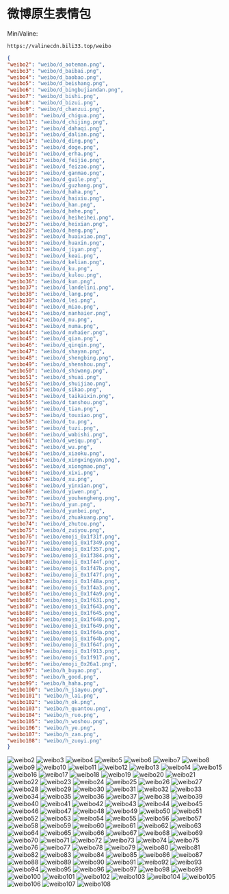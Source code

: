 # 微博原生表情包

MiniValine:

`https://valinecdn.bili33.top/weibo`

```json
{
"weibo2": "weibo/d_aoteman.png",
"weibo3": "weibo/d_baibai.png",
"weibo4": "weibo/d_baobao.png",
"weibo5": "weibo/d_beishang.png",
"weibo6": "weibo/d_bingbujiandan.png",
"weibo7": "weibo/d_bishi.png",
"weibo8": "weibo/d_bizui.png",
"weibo9": "weibo/d_chanzui.png",
"weibo10": "weibo/d_chigua.png",
"weibo11": "weibo/d_chijing.png",
"weibo12": "weibo/d_dahaqi.png",
"weibo13": "weibo/d_dalian.png",
"weibo14": "weibo/d_ding.png",
"weibo15": "weibo/d_doge.png",
"weibo16": "weibo/d_erha.png",
"weibo17": "weibo/d_feijie.png",
"weibo18": "weibo/d_feizao.png",
"weibo19": "weibo/d_ganmao.png",
"weibo20": "weibo/d_guile.png",
"weibo21": "weibo/d_guzhang.png",
"weibo22": "weibo/d_haha.png",
"weibo23": "weibo/d_haixiu.png",
"weibo24": "weibo/d_han.png",
"weibo25": "weibo/d_hehe.png",
"weibo26": "weibo/d_heiheihei.png",
"weibo27": "weibo/d_heixian.png",
"weibo28": "weibo/d_heng.png",
"weibo29": "weibo/d_huaixiao.png",
"weibo30": "weibo/d_huaxin.png",
"weibo31": "weibo/d_jiyan.png",
"weibo32": "weibo/d_keai.png",
"weibo33": "weibo/d_kelian.png",
"weibo34": "weibo/d_ku.png",
"weibo35": "weibo/d_kulou.png",
"weibo36": "weibo/d_kun.png",
"weibo37": "weibo/d_landelini.png",
"weibo38": "weibo/d_lang.png",
"weibo39": "weibo/d_lei.png",
"weibo40": "weibo/d_miao.png",
"weibo41": "weibo/d_nanhaier.png",
"weibo42": "weibo/d_nu.png",
"weibo43": "weibo/d_numa.png",
"weibo44": "weibo/d_nvhaier.png",
"weibo45": "weibo/d_qian.png",
"weibo46": "weibo/d_qinqin.png",
"weibo47": "weibo/d_shayan.png",
"weibo48": "weibo/d_shengbing.png",
"weibo49": "weibo/d_shenshou.png",
"weibo50": "weibo/d_shiwang.png",
"weibo51": "weibo/d_shuai.png",
"weibo52": "weibo/d_shuijiao.png",
"weibo53": "weibo/d_sikao.png",
"weibo54": "weibo/d_taikaixin.png",
"weibo55": "weibo/d_tanshou.png",
"weibo56": "weibo/d_tian.png",
"weibo57": "weibo/d_touxiao.png",
"weibo58": "weibo/d_tu.png",
"weibo59": "weibo/d_tuzi.png",
"weibo60": "weibo/d_wabishi.png",
"weibo61": "weibo/d_weiqu.png",
"weibo62": "weibo/d_wu.png",
"weibo63": "weibo/d_xiaoku.png",
"weibo64": "weibo/d_xingxingyan.png",
"weibo65": "weibo/d_xiongmao.png",
"weibo66": "weibo/d_xixi.png",
"weibo67": "weibo/d_xu.png",
"weibo68": "weibo/d_yinxian.png",
"weibo69": "weibo/d_yiwen.png",
"weibo70": "weibo/d_youhengheng.png",
"weibo71": "weibo/d_yun.png",
"weibo72": "weibo/d_yunbei.png",
"weibo73": "weibo/d_zhuakuang.png",
"weibo74": "weibo/d_zhutou.png",
"weibo75": "weibo/d_zuiyou.png",
"weibo76": "weibo/emoji_0x1f31f.png",
"weibo77": "weibo/emoji_0x1f349.png",
"weibo78": "weibo/emoji_0x1f357.png",
"weibo79": "weibo/emoji_0x1f384.png",
"weibo80": "weibo/emoji_0x1f44f.png",
"weibo81": "weibo/emoji_0x1f47b.png",
"weibo82": "weibo/emoji_0x1f47f.png",
"weibo83": "weibo/emoji_0x1f48a.png",
"weibo84": "weibo/emoji_0x1f4a3.png",
"weibo85": "weibo/emoji_0x1f4a9.png",
"weibo86": "weibo/emoji_0x1f631.png",
"weibo87": "weibo/emoji_0x1f643.png",
"weibo88": "weibo/emoji_0x1f645.png",
"weibo89": "weibo/emoji_0x1f648.png",
"weibo90": "weibo/emoji_0x1f649.png",
"weibo91": "weibo/emoji_0x1f64a.png",
"weibo92": "weibo/emoji_0x1f64b.png",
"weibo93": "weibo/emoji_0x1f64f.png",
"weibo94": "weibo/emoji_0x1f913.png",
"weibo95": "weibo/emoji_0x1f917.png",
"weibo96": "weibo/emoji_0x26a1.png",
"weibo97": "weibo/h_buyao.png",
"weibo98": "weibo/h_good.png",
"weibo99": "weibo/h_haha.png",
"weibo100": "weibo/h_jiayou.png",
"weibo101": "weibo/h_lai.png",
"weibo102": "weibo/h_ok.png",
"weibo103": "weibo/h_quantou.png",
"weibo104": "weibo/h_ruo.png",
"weibo105": "weibo/h_woshou.png",
"weibo106": "weibo/h_ye.png",
"weibo107": "weibo/h_zan.png",
"weibo108": "weibo/h_zuoyi.png"
}
```
![weibo2](https://valinecdn.bili33.top/weibo/d_aoteman.png)
![weibo3](https://valinecdn.bili33.top/weibo/d_baibai.png)
![weibo4](https://valinecdn.bili33.top/weibo/d_baobao.png)
![weibo5](https://valinecdn.bili33.top/weibo/d_beishang.png)
![weibo6](https://valinecdn.bili33.top/weibo/d_bingbujiandan.png)
![weibo7](https://valinecdn.bili33.top/weibo/d_bishi.png)
![weibo8](https://valinecdn.bili33.top/weibo/d_bizui.png)
![weibo9](https://valinecdn.bili33.top/weibo/d_chanzui.png)
![weibo10](https://valinecdn.bili33.top/weibo/d_chigua.png)
![weibo11](https://valinecdn.bili33.top/weibo/d_chijing.png)
![weibo12](https://valinecdn.bili33.top/weibo/d_dahaqi.png)
![weibo13](https://valinecdn.bili33.top/weibo/d_dalian.png)
![weibo14](https://valinecdn.bili33.top/weibo/d_ding.png)
![weibo15](https://valinecdn.bili33.top/weibo/d_doge.png)
![weibo16](https://valinecdn.bili33.top/weibo/d_erha.png)
![weibo17](https://valinecdn.bili33.top/weibo/d_feijie.png)
![weibo18](https://valinecdn.bili33.top/weibo/d_feizao.png)
![weibo19](https://valinecdn.bili33.top/weibo/d_ganmao.png)
![weibo20](https://valinecdn.bili33.top/weibo/d_guile.png)
![weibo21](https://valinecdn.bili33.top/weibo/d_guzhang.png)
![weibo22](https://valinecdn.bili33.top/weibo/d_haha.png)
![weibo23](https://valinecdn.bili33.top/weibo/d_haixiu.png)
![weibo24](https://valinecdn.bili33.top/weibo/d_han.png)
![weibo25](https://valinecdn.bili33.top/weibo/d_hehe.png)
![weibo26](https://valinecdn.bili33.top/weibo/d_heiheihei.png)
![weibo27](https://valinecdn.bili33.top/weibo/d_heixian.png)
![weibo28](https://valinecdn.bili33.top/weibo/d_heng.png)
![weibo29](https://valinecdn.bili33.top/weibo/d_huaixiao.png)
![weibo30](https://valinecdn.bili33.top/weibo/d_huaxin.png)
![weibo31](https://valinecdn.bili33.top/weibo/d_jiyan.png)
![weibo32](https://valinecdn.bili33.top/weibo/d_keai.png)
![weibo33](https://valinecdn.bili33.top/weibo/d_kelian.png)
![weibo34](https://valinecdn.bili33.top/weibo/d_ku.png)
![weibo35](https://valinecdn.bili33.top/weibo/d_kulou.png)
![weibo36](https://valinecdn.bili33.top/weibo/d_kun.png)
![weibo37](https://valinecdn.bili33.top/weibo/d_landelini.png)
![weibo38](https://valinecdn.bili33.top/weibo/d_lang.png)
![weibo39](https://valinecdn.bili33.top/weibo/d_lei.png)
![weibo40](https://valinecdn.bili33.top/weibo/d_miao.png)
![weibo41](https://valinecdn.bili33.top/weibo/d_nanhaier.png)
![weibo42](https://valinecdn.bili33.top/weibo/d_nu.png)
![weibo43](https://valinecdn.bili33.top/weibo/d_numa.png)
![weibo44](https://valinecdn.bili33.top/weibo/d_nvhaier.png)
![weibo45](https://valinecdn.bili33.top/weibo/d_qian.png)
![weibo46](https://valinecdn.bili33.top/weibo/d_qinqin.png)
![weibo47](https://valinecdn.bili33.top/weibo/d_shayan.png)
![weibo48](https://valinecdn.bili33.top/weibo/d_shengbing.png)
![weibo49](https://valinecdn.bili33.top/weibo/d_shenshou.png)
![weibo50](https://valinecdn.bili33.top/weibo/d_shiwang.png)
![weibo51](https://valinecdn.bili33.top/weibo/d_shuai.png)
![weibo52](https://valinecdn.bili33.top/weibo/d_shuijiao.png)
![weibo53](https://valinecdn.bili33.top/weibo/d_sikao.png)
![weibo54](https://valinecdn.bili33.top/weibo/d_taikaixin.png)
![weibo55](https://valinecdn.bili33.top/weibo/d_tanshou.png)
![weibo56](https://valinecdn.bili33.top/weibo/d_tian.png)
![weibo57](https://valinecdn.bili33.top/weibo/d_touxiao.png)
![weibo58](https://valinecdn.bili33.top/weibo/d_tu.png)
![weibo59](https://valinecdn.bili33.top/weibo/d_tuzi.png)
![weibo60](https://valinecdn.bili33.top/weibo/d_wabishi.png)
![weibo61](https://valinecdn.bili33.top/weibo/d_weiqu.png)
![weibo62](https://valinecdn.bili33.top/weibo/d_wu.png)
![weibo63](https://valinecdn.bili33.top/weibo/d_xiaoku.png)
![weibo64](https://valinecdn.bili33.top/weibo/d_xingxingyan.png)
![weibo65](https://valinecdn.bili33.top/weibo/d_xiongmao.png)
![weibo66](https://valinecdn.bili33.top/weibo/d_xixi.png)
![weibo67](https://valinecdn.bili33.top/weibo/d_xu.png)
![weibo68](https://valinecdn.bili33.top/weibo/d_yinxian.png)
![weibo69](https://valinecdn.bili33.top/weibo/d_yiwen.png)
![weibo70](https://valinecdn.bili33.top/weibo/d_youhengheng.png)
![weibo71](https://valinecdn.bili33.top/weibo/d_yun.png)
![weibo72](https://valinecdn.bili33.top/weibo/d_yunbei.png)
![weibo73](https://valinecdn.bili33.top/weibo/d_zhuakuang.png)
![weibo74](https://valinecdn.bili33.top/weibo/d_zhutou.png)
![weibo75](https://valinecdn.bili33.top/weibo/d_zuiyou.png)
![weibo76](https://valinecdn.bili33.top/weibo/emoji_0x1f31f.png)
![weibo77](https://valinecdn.bili33.top/weibo/emoji_0x1f349.png)
![weibo78](https://valinecdn.bili33.top/weibo/emoji_0x1f357.png)
![weibo79](https://valinecdn.bili33.top/weibo/emoji_0x1f384.png)
![weibo80](https://valinecdn.bili33.top/weibo/emoji_0x1f44f.png)
![weibo81](https://valinecdn.bili33.top/weibo/emoji_0x1f47b.png)
![weibo82](https://valinecdn.bili33.top/weibo/emoji_0x1f47f.png)
![weibo83](https://valinecdn.bili33.top/weibo/emoji_0x1f48a.png)
![weibo84](https://valinecdn.bili33.top/weibo/emoji_0x1f4a3.png)
![weibo85](https://valinecdn.bili33.top/weibo/emoji_0x1f4a9.png)
![weibo86](https://valinecdn.bili33.top/weibo/emoji_0x1f631.png)
![weibo87](https://valinecdn.bili33.top/weibo/emoji_0x1f643.png)
![weibo88](https://valinecdn.bili33.top/weibo/emoji_0x1f645.png)
![weibo89](https://valinecdn.bili33.top/weibo/emoji_0x1f648.png)
![weibo90](https://valinecdn.bili33.top/weibo/emoji_0x1f649.png)
![weibo91](https://valinecdn.bili33.top/weibo/emoji_0x1f64a.png)
![weibo92](https://valinecdn.bili33.top/weibo/emoji_0x1f64b.png)
![weibo93](https://valinecdn.bili33.top/weibo/emoji_0x1f64f.png)
![weibo94](https://valinecdn.bili33.top/weibo/emoji_0x1f913.png)
![weibo95](https://valinecdn.bili33.top/weibo/emoji_0x1f917.png)
![weibo96](https://valinecdn.bili33.top/weibo/emoji_0x26a1.png)
![weibo97](https://valinecdn.bili33.top/weibo/h_buyao.png)
![weibo98](https://valinecdn.bili33.top/weibo/h_good.png)
![weibo99](https://valinecdn.bili33.top/weibo/h_haha.png)
![weibo100](https://valinecdn.bili33.top/weibo/h_jiayou.png)
![weibo101](https://valinecdn.bili33.top/weibo/h_lai.png)
![weibo102](https://valinecdn.bili33.top/weibo/h_ok.png)
![weibo103](https://valinecdn.bili33.top/weibo/h_quantou.png)
![weibo104](https://valinecdn.bili33.top/weibo/h_ruo.png)
![weibo105](https://valinecdn.bili33.top/weibo/h_woshou.png)
![weibo106](https://valinecdn.bili33.top/weibo/h_ye.png)
![weibo107](https://valinecdn.bili33.top/weibo/h_zan.png)
![weibo108](https://valinecdn.bili33.top/weibo/h_zuoyi.png)